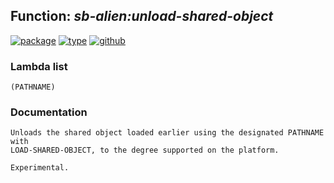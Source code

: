 ## Function: ***sb-alien:unload-shared-object***
[![package](https://img.shields.io/badge/Package-SB--ALIEN-5f9ea0.svg?style=social&colorA=999999)](../) [![type](https://img.shields.io/badge/Type-Function-5f9ea0.svg?style=social&colorA=999999)](../#function) [![github](https://img.shields.io/badge/GitHub-View_the_source-5f9ea0.svg?style=social&colorA=999999&logo=github)](https://github.com/sbcl/sbcl/blob/master/src/code/foreign-load.lisp/) 
### Lambda list
```
(PATHNAME)
```
### Documentation
```
Unloads the shared object loaded earlier using the designated PATHNAME with
LOAD-SHARED-OBJECT, to the degree supported on the platform.

Experimental.
```
